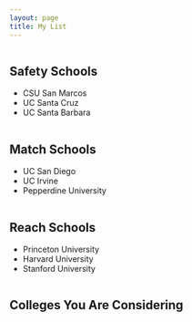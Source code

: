 ```yaml
---
layout: page
title: My List
---
```


<html lang="en">
<head>
    <meta charset="UTF-8">
    <meta name="viewport" content="width=device-width, initial-scale=1.0">
    <title>My List</title>
    <link rel="stylesheet" href="css/style.css">
</head>
<body>
    <div class="trifold">
        <div class="column">
            <h2><b>Safety Schools</b></h2>
            <ul>
                <li>CSU San Marcos</li>
                <li>UC Santa Cruz</li>
                <li>UC Santa Barbara</li>
            </ul>
        </div>
        <div class="column">
            <h2><b>Match Schools</b></h2>
            <ul>
                <li>UC San Diego</li>
                <li>UC Irvine</li>
                <li>Pepperdine University</li>
            </ul>
        </div>
        <div class="column">
            <h2><b>Reach Schools</b></h2>
            <ul>
                <li>Princeton University</li>
                <li>Harvard University</li>
                <li>Stanford University</li>
            </ul>
        </div>
    </div>
    <h2>Colleges You Are Considering</h2>
    <ul id="userList"></ul>
    <footer>
        <!-- Footer content goes here -->
    </footer>
    <script>
        // JavaScript code goes here
        var userList = [];
        function updateList() {
            var listElement = document.getElementById("userList");
            listElement.innerHTML = "";
            userList.forEach(function(college) {
                var listItem = document.createElement("li");
                listItem.textContent = college;
                listElement.appendChild(listItem);
            });
        }
    </script>
</body>
</html>